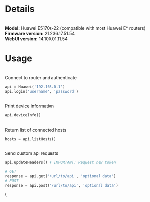 # Details
\
__Model:__ Huawei E5170s-22 (compatible with most Huawei E* routers)\
__Firmware version:__ 21.236.17.51.54\
__WebUI version:__ 14.100.01.11.54

# Usage
\
Connect to router and authenticate
```python
api = Huawei('192.168.0.1')
api.login('username', 'password')
```
\
Print device information
```python
api.deviceInfo()
```
\
Return list of connected hosts
```python
hosts = api.listHosts()
```
\
Send custom api requests
```python
api.updateHeaders() # IMPORTANT: Request new token

# GET
response = api.get('/url/to/api', 'optional data')
# POST
response = api.post('/url/to/api', 'optional data')
```
\
